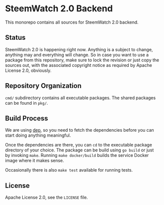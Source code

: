 # SteemWatch 2.0 Backend

This monorepo contains all sources for SteemWatch 2.0 backend.

## Status

SteemWatch 2.0 is happening right now. Anything is a subject to change,
anything may and everything will change. So in case you want to use a package
from this repository, make sure to lock the revision or just copy the sources out,
with the associated copyright notice as required by Apache License 2.0, obviously.

## Repository Organization

`cmd/` subdirectory contains all executable packages.
The shared packages can be found in `pkg/`.

## Build Process

We are using [dep](https://github.com/golang/dep), so you need to fetch
the dependencies before you can start doing anything meaningful.

Once the dependencies are there, you can `cd` to the executable package
directory of your choice. The package can be build using `go build` or
just by invoking `make`. Running `make docker/build` builds the service
Docker image where it makes sense.

Occasionally there is also `make test` available for running tests.

## License

Apache License 2.0, see the `LICENSE` file.